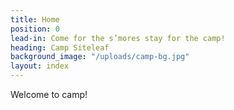 ```yaml
---
title: Home
position: 0
lead-in: Come for the s’mores stay for the camp!
heading: Camp Siteleaf
background_image: "/uploads/camp-bg.jpg"
layout: index
---
```


Welcome to camp!